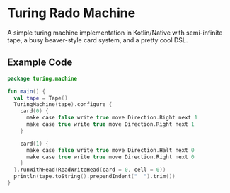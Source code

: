 # Turing Rado Machine

A simple turing machine implementation in Kotlin/Native with semi-infinite tape, a busy beaver-style card system, and a pretty cool DSL.

## Example Code

```kotlin
package turing.machine

fun main() {
  val tape = Tape()
  TuringMachine(tape).configure {
    card(0) {
      make case false write true move Direction.Right next 1
      make case true write true move Direction.Right next 1
    }

    card(1) {
      make case false write true move Direction.Halt next 0
      make case true write true move Direction.Right next 0
    }
  }.runWithHead(ReadWriteHead(card = 0, cell = 0))
  println(tape.toString().prependIndent("  ").trim())
}
```
